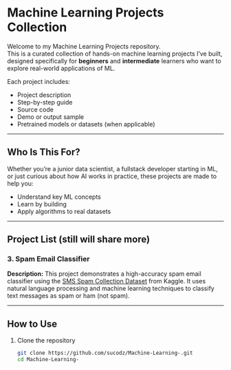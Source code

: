 # Machine Learning Projects Collection

Welcome to my Machine Learning Projects repository.  
This is a curated collection of hands-on machine learning projects I’ve built, designed specifically for **beginners** and **intermediate** learners who want to explore real-world applications of ML.

Each project includes:
- Project description
- Step-by-step guide
- Source code
- Demo or output sample
- Pretrained models or datasets (when applicable)

---

## Who Is This For?

Whether you’re a junior data scientist, a fullstack developer starting in ML, or just curious about how AI works in practice, these projects are made to help you:
- Understand key ML concepts
- Learn by building
- Apply algorithms to real datasets

---

## Project List (still will share more)

### 3. Spam Email Classifier  
**Description:** This project demonstrates a high-accuracy spam email classifier using the [SMS Spam Collection Dataset](https://www.kaggle.com/datasets/uciml/sms-spam-collection-dataset) from Kaggle. It uses natural language processing and machine learning techniques to classify text messages as spam or ham (not spam).

---

## How to Use

1. Clone the repository  
   ```bash
   git clone https://github.com/sucodz/Machine-Learning-.git
   cd Machine-Learning-
